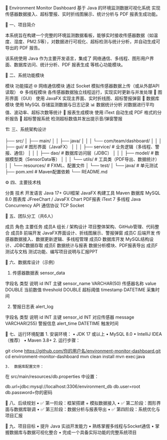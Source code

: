 🌿 Environment Monitor Dashboard
	基于 Java 的环境监测数据可视化系统
实现传感器数据接入、超标警报、实时折线图展示、统计分析与 PDF 报表生成功能。

📖 一、项目简介

本系统旨在构建一个完整的环境监测数据看板，能够实时接收传感器数据（如温度、湿度、PM2.5等），对数据进行可视化、超标检测与统计分析，并自动生成可导出的 PDF 报告。

该系统使用 Java 作为主要开发语言，集成了 网络通信、多线程、图形用户界面、数据库访问、统计分析、PDF 报表生成 等核心功能模块。

🧩 二、系统功能模块

模块	功能描述
🌐 网络通信模块	通过 Socket 模拟传感器数据上传（或从外部API读取）
⚙️ 多线程模块	各传感器数据独立线程运行，实现实时更新与并发处理
🧭 图形界面（GUI）	使用 JavaFX 实现主界面、实时折线图、超标警报弹窗
🧮 数据库模块	使用 MySQL 存储监测数据与日志记录
📊 数据统计分析	对数据进行平均值、波动率、超标次数等统计
🧾 报表生成模块	使用 iText 自动生成 PDF 格式的分析报告
🔔 超标警报系统	检测超标数值并发出提示音/弹窗警报

🏗 三、系统架构设计

├── src/
│   ├── main/
│   │   ├── java/
│   │   │   └── com/team/dashboard/
│   │   │       ├── gui/         # 图形界面（JavaFX）
│   │   │       ├── service/     # 业务逻辑（多线程、警报、通信）
│   │   │       ├── dao/         # 数据库访问层（JDBC）
│   │   │       ├── model/       # 数据模型类（SensorData等）
│   │   │       └── utils/       # 工具类（PDF导出、数据统计）
│   │   └── resources/           # FXML、配置文件
│   └── test/
│       └── java/                # 单元测试
├── pom.xml                      # Maven配置依赖
└── README.md

⚙️ 四、主要技术栈

分类	技术
开发语言	Java 17+
GUI框架	JavaFX
构建工具	Maven
数据库	MySQL 8.0
图表库	JFreeChart / JavaFX Chart
PDF报表	iText 7
多线程	Java Concurrency API
通信协议	TCP Socket

👥 五、团队分工（共6人）

成员	角色	主要任务
成员A	组长 / 架构设计	项目整体架构、GitHub管理、代码整合
成员B	前端开发	JavaFX界面设计、折线图展示、警报弹窗
成员C	后端开发	传感器数据接入、数据更新逻辑、多线程管理
成员D	数据库开发	MySQL结构设计、JDBC数据存取
成员E	数据统计与报表	数据分析模块、PDF报表导出
成员F	测试与文档	测试功能、编写项目说明与汇报PPT

🧠 六、数据库设计（示例）

1. 传感器数据表 sensor_data

字段名	类型	说明
id	INT	主键
sensor_name	VARCHAR(50)	传感器名称
value	DOUBLE	当前数值
threshold	DOUBLE	超标阈值
timestamp	DATETIME	采集时间

2. 警报日志表 alert_log

字段名	类型	说明
id	INT	主键
sensor_id	INT	对应传感器
message	VARCHAR(255)	警报信息
alert_time	DATETIME	触发时间

🧰 七、运行环境配置
	1.	安装环境：
	•	JDK 17 或以上
	•	MySQL 8.0
	•	IntelliJ IDEA（推荐）
	•	Maven 3.8+
	2.	运行步骤：

git clone https://github.com/你的用户名/environment-monitor-dashboard.git
cd environment-monitor-dashboard
mvn clean install
mvn exec:java


	3.	数据库配置文件：
在 src/main/resources/db.properties 中设置：

db.url=jdbc:mysql://localhost:3306/environment_db
db.user=root
db.password=你的密码

🧾 八、后续规划
	•	✅ 第一阶段：框架搭建 + 模拟数据接入
	•	✅ 第二阶段：图形界面与数据库联调
	•	✅ 第三阶段：数据分析与报表导出
	•	✅ 第四阶段：系统优化与项目汇报

🧡 九、项目目标
	•	提升 Java 实战开发能力
	•	熟练掌握多线程与Socket通信
	•	掌握数据库与数据可视化整合
	•	完成一个具备实际功能的完整系统项目
